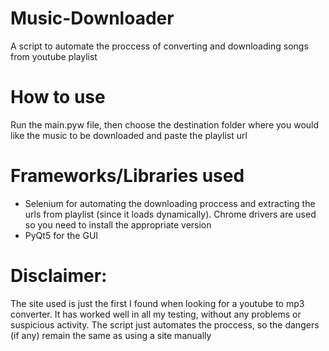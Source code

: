 # Music-Downloader
A script to automate the proccess of converting and downloading songs from youtube playlist

# How to use
Run the main.pyw file, then choose the destination folder where you would like the music to be downloaded and paste the playlist url
# Frameworks/Libraries used

* Selenium for automating the downloading proccess and extracting the urls from playlist (since it loads dynamically). Chrome drivers are used so you need to install the appropriate version
* PyQt5 for the GUI

# Disclaimer:
The site used is just the first I found when looking for a youtube to mp3 converter. It has worked well in all my testing, without any problems or suspicious activity.
The script just automates the proccess, so the dangers (if any) remain the same as using a site manually
